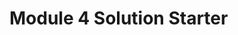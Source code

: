 <!DOCTYPE html>
<html>
<head>
  <meta charset="utf-8">
  <title>Week 4 Solution</title>
  <script src="SpeakHello.js"></script>
  <script src="SpeakGoodBye.js"></script>
  <script src="script.js"></script>
</head>
<body>
  <h1>Module 4 Solution Starter</h1>
</body>
</html>
